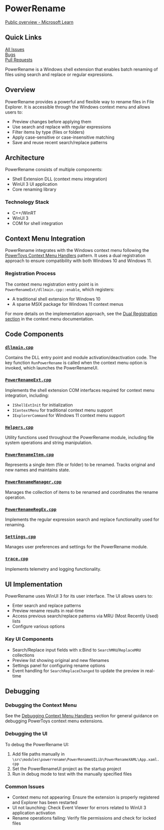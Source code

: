 # PowerRename

[Public overview - Microsoft Learn](https://learn.microsoft.com/en-us/windows/powertoys/powerrename)

## Quick Links

[All Issues](https://github.com/microsoft/PowerToys/issues?q=is%3Aopen%20label%3AProduct-PowerRename)<br>
[Bugs](https://github.com/microsoft/PowerToys/issues?q=is%3Aopen%20label%3AIssue-Bug%20label%3AProduct-PowerRename)<br>
[Pull Requests](https://github.com/microsoft/PowerToys/pulls?q=is%3Apr+is%3Aopen+label%3AProduct-PowerRename)

PowerRename is a Windows shell extension that enables batch renaming of files using search and replace or regular expressions.

## Overview

PowerRename provides a powerful and flexible way to rename files in File Explorer. It is accessible through the Windows context menu and allows users to:
- Preview changes before applying them
- Use search and replace with regular expressions
- Filter items by type (files or folders)
- Apply case-sensitive or case-insensitive matching
- Save and reuse recent search/replace patterns

## Architecture

PowerRename consists of multiple components:
- Shell Extension DLL (context menu integration)
- WinUI 3 UI application
- Core renaming library

### Technology Stack
- C++/WinRT
- WinUI 3
- COM for shell integration

## Context Menu Integration

PowerRename integrates with the Windows context menu following the [PowerToys Context Menu Handlers](../common/context-menus.md) pattern. It uses a dual registration approach to ensure compatibility with both Windows 10 and Windows 11.

### Registration Process

The context menu registration entry point is in `PowerRenameExt/dllmain.cpp::enable`, which registers:
- A traditional shell extension for Windows 10
- A sparse MSIX package for Windows 11 context menus

For more details on the implementation approach, see the [Dual Registration section](../common/context-menus.md#1-dual-registration-eg-imageresizer-powerrename) in the context menu documentation.

## Code Components

### [`dllmain.cpp`](/src/modules/powerrename/dll/dllmain.cpp)
Contains the DLL entry point and module activation/deactivation code. The key function `RunPowerRename` is called when the context menu option is invoked, which launches the PowerRenameUI.

### [`PowerRenameExt.cpp`](/src/modules/powerrename/dll/PowerRenameExt.cpp)
Implements the shell extension COM interfaces required for context menu integration, including:
- `IShellExtInit` for initialization 
- `IContextMenu` for traditional context menu support
- `IExplorerCommand` for Windows 11 context menu support

### [`Helpers.cpp`](/src/modules/powerrename/lib/Helpers.cpp)
Utility functions used throughout the PowerRename module, including file system operations and string manipulation.

### [`PowerRenameItem.cpp`](/src/modules/powerrename/lib/PowerRenameItem.cpp)
Represents a single item (file or folder) to be renamed. Tracks original and new names and maintains state.

### [`PowerRenameManager.cpp`](/src/modules/powerrename/lib/PowerRenameManager.cpp)
Manages the collection of items to be renamed and coordinates the rename operation.

### [`PowerRenameRegEx.cpp`](/src/modules/powerrename/lib/PowerRenameRegEx.cpp)
Implements the regular expression search and replace functionality used for renaming.

### [`Settings.cpp`](/src/modules/powerrename/lib/Settings.cpp)
Manages user preferences and settings for the PowerRename module.

### [`trace.cpp`](/src/modules/powerrename/lib/trace.cpp)
Implements telemetry and logging functionality.

## UI Implementation

PowerRename uses WinUI 3 for its user interface. The UI allows users to:
- Enter search and replace patterns
- Preview rename results in real-time
- Access previous search/replace patterns via MRU (Most Recently Used) lists
- Configure various options

### Key UI Components

- Search/Replace input fields with x:Bind to `SearchMRU`/`ReplaceMRU` collections
- Preview list showing original and new filenames
- Settings panel for configuring rename options
- Event handling for `SearchReplaceChanged` to update the preview in real-time

## Debugging

### Debugging the Context Menu

See the [Debugging Context Menu Handlers](../common/context-menus.md#debugging-context-menu-handlers) section for general guidance on debugging PowerToys context menu extensions.

### Debugging the UI

To debug the PowerRename UI:

1. Add file paths manually in `\src\modules\powerrename\PowerRenameUILib\PowerRenameXAML\App.xaml.cpp`
2. Set the PowerRenameUI project as the startup project
3. Run in debug mode to test with the manually specified files

### Common Issues

- Context menu not appearing: Ensure the extension is properly registered and Explorer has been restarted
- UI not launching: Check Event Viewer for errors related to WinUI 3 application activation
- Rename operations failing: Verify file permissions and check for locked files